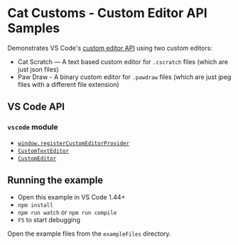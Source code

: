 # Cat Customs - Custom Editor API Samples

Demonstrates VS Code's [custom editor API](TODO) using two custom editors:

- Cat Scratch — A text based custom editor for `.cscratch` files (which are just json files)
- Paw Draw - A binary custom editor for `.pawdraw` files (which are just jpeg files with a different file extension)

## VS Code API

### `vscode` module

- [`window.registerCustomEditorProvider`](https://code.visualstudio.com/api/references/vscode-api#window.registerCustomEditorProvider)
- [`CustomTextEditor`](https://code.visualstudio.com/api/references/vscode-api#CustomTextEditor)
- [`CustomEditor`](https://code.visualstudio.com/api/references/vscode-api#CustomEditor)

## Running the example

- Open this example in VS Code 1.44+
- `npm install`
- `npm run watch` or `npm run compile`
- `F5` to start debugging

Open the example files from the `exampleFiles` directory.